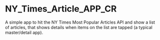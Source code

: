 # NY_Times_Article_APP_CR
A simple app to hit the NY Times Most Popular Articles API and show a list of articles, that shows details when items on the list are tapped (a typical master/detail app).
